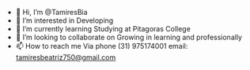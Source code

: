 - 👋 Hi, I’m @TamiresBia
- 👀 I’m interested in Developing
- 🌱 I’m currently learning Studying at Pitagoras College
- 💞️ I’m looking to collaborate on Growing in learning and professionally
- 📫 How to reach me Via phone (31) 975174001
email: tamiresbeatriz750@gmail.com

<!---

--->
